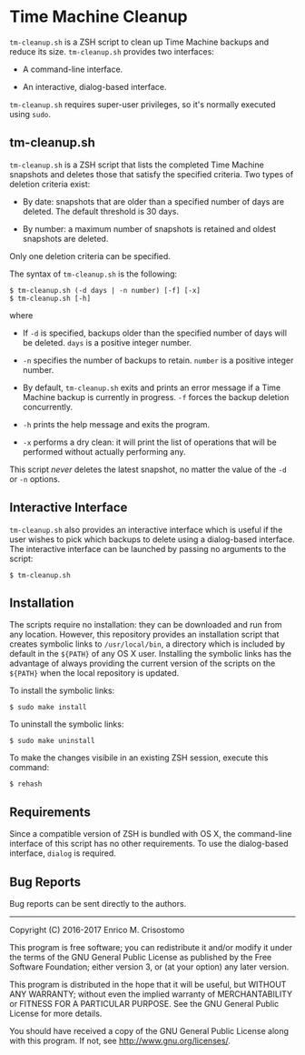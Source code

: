 Time Machine Cleanup
====================

`tm-cleanup.sh` is a ZSH script to clean up Time Machine backups and reduce its
size.  `tm-cleanup.sh` provides two interfaces:

  * A command-line interface.

  * An interactive, dialog-based interface.

`tm-cleanup.sh` requires super-user privileges, so it's normally executed using
`sudo`.

tm-cleanup.sh
-------------

`tm-cleanup.sh` is a ZSH script that lists the completed Time Machine snapshots
and deletes those that satisfy the specified criteria.  Two types of deletion
criteria exist:

  * By date: snapshots that are older than a specified number of days are
    deleted.  The default threshold is 30 days.

  * By number: a maximum number of snapshots is retained and oldest snapshots
  are deleted.

Only one deletion criteria can be specified.

The syntax of `tm-cleanup.sh` is the following:

    $ tm-cleanup.sh (-d days | -n number) [-f] [-x]
    $ tm-cleanup.sh [-h]

where

  * If `-d` is specified, backups older than the specified number of days will
    be deleted.  `days` is a positive integer number.

  * `-n` specifies the number of backups to retain.  `number` is a positive
    integer number.

  * By default, `tm-cleanup.sh` exits and prints an error message if a Time
    Machine backup is currently in progress.  `-f` forces the backup deletion
    concurrently.

  * `-h` prints the help message and exits the program.

  * `-x` performs a dry clean: it will print the list of operations that will
    be performed without actually performing any.

This script *never* deletes the latest snapshot, no matter the value of the `-d`
or `-n` options.

Interactive Interface
---------------------

`tm-cleanup.sh` also provides an interactive interface which is useful if the
user wishes to pick which backups to delete using a dialog-based interface.  The
interactive interface can be launched by passing no arguments to the script:

    $ tm-cleanup.sh

Installation
------------

The scripts require no installation: they can be downloaded and run from any
location.  However, this repository provides an installation script that creates
symbolic links to `/usr/local/bin`, a directory which is included by default in
the `${PATH}` of any OS X user.  Installing the symbolic links has the advantage
of always providing the current version of the scripts on the `${PATH}` when the
local repository is updated.

To install the symbolic links:

```
$ sudo make install
```

To uninstall the symbolic links:

```
$ sudo make uninstall
```

To make the changes visibile in an existing ZSH session, execute this command:

```
$ rehash
```

Requirements
------------

Since a compatible version of ZSH is bundled with OS X, the command-line
interface of this script has no other requirements.  To use the dialog-based
interface, `dialog` is required.

Bug Reports
-----------

Bug reports can be sent directly to the authors.

-----

Copyright (C) 2016-2017 Enrico M. Crisostomo

This program is free software; you can redistribute it and/or modify
it under the terms of the GNU General Public License as published by
the Free Software Foundation; either version 3, or (at your option)
any later version.

This program is distributed in the hope that it will be useful,
but WITHOUT ANY WARRANTY; without even the implied warranty of
MERCHANTABILITY or FITNESS FOR A PARTICULAR PURPOSE.  See the
GNU General Public License for more details.

You should have received a copy of the GNU General Public License
along with this program.  If not, see <http://www.gnu.org/licenses/>.
